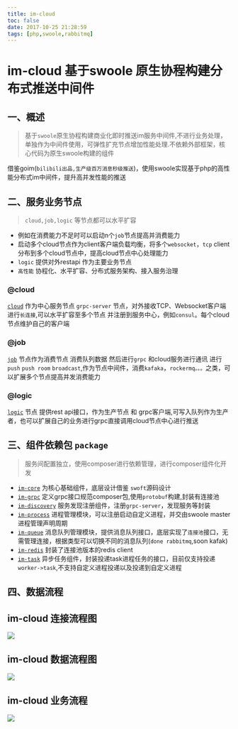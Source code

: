 ```yaml
---
title: im-cloud
toc: false
date: 2017-10-25 21:28:59
tags: [php,swoole,rabbitmq]
---
```


# im-cloud 基于swoole 原生协程构建分布式推送中间件

## 一、概述
> 基于`swoole`原生协程构建商业化即时推送im服务中间件,不进行业务处理，单独作为中间件使用，可弹性扩充节点增加性能处理.不依赖外部框架，核心代码为原生swoole构建的组件

借鉴goim(`bilibili出品,生产级百万消息秒级推送`)，使用swoole实现基于php的高性能分布式im中间件，提升高并发性能的推送
## 二、服务业务节点
> `cloud,job,logic` 等节点都可以水平扩容
- 例如在消费能力不足时可以启动n个`job`节点提高并消费能力
- 启动多个cloud节点作为client客户端负载均衡，将多个`websocket`，`tcp` client分布到多个cloud节点中，提高cloud节点中心处理能力
- `logic` 提供对外restapi 作为主要业务节点
- `高性能` 协程化、水平扩容、分布式服务架构、接入服务治理
### @cloud
[`cloud`](./app/cloud) 作为中心服务节点 `grpc-server` 节点，对外接收TCP、Websocket客户端进行`长连接`,可以水平扩容至多个节点 并注册到服务中心，例如`consul`。每个cloud节点维护自己的客户端
### @job
[`job`](./app/-job) 节点作为消费节点 消费队列数据 然后进行`grpc` 和cloud服务进行通讯 进行 `push` `push room` `broadcast`,作为节点中间件，消费`kafaka`，`rockermq。。。`之类，可以扩展多个节点提高并发消费能力

### @logic 
[`logic`](./app/logic) 节点 提供rest api接口，作为生产节点 和  grpc客户端,可写入队列作为生产者，也可以扩展自己的业务进行grpc直接调用cloud节点中心进行推送

## 三、组件依赖包 `package`
> 服务间配置独立，使用composer进行依赖管理，进行composer组件化开发
+ [`im-core`](./package/im-core) 为核心基础组件，底层设计借鉴 `swoft`源码设计
+ [`im-grpc`](./package/im-grpc) 定义grpc接口规范composer包,使用`protobuf`构建,封装有连接池
+ [`im-discovery`](./package/im-discovery) 服务发现注册组件，注册`grpc-server`，发现服务等封装
+ [`im-process`](./package/im-process) 进程管理模块，可以注册启动自定义进程，并交由swoole master进程管理声明周期
+ [`im-queue`](./package/im-queue) 消息队列管理模块，提供消息队列接口，底层实现了`连接池`接口，无需管理连接，根据类型可以切换不同的消息队列(`done rabbitmq`,soon kafak)
+ [`im-redis`](./package/im-redis) 封装了连接池版本的redis client
+ [`im-task`](./package/im-task) 异步任务组件，封装投递task进程任务的接口，目前仅支持投递`worker->task`,不支持自定义进程投递以及投递到自定义进程


## 四、数据流程

im-cloud 连接流程图
----
![](./resource/im-cloud-connect.png)

im-cloud 数据流程图
-----
![](./resource/im-cloud-process.png)

im-cloud 业务流程
-----
![](./resource/im-cloudt-task.png)



